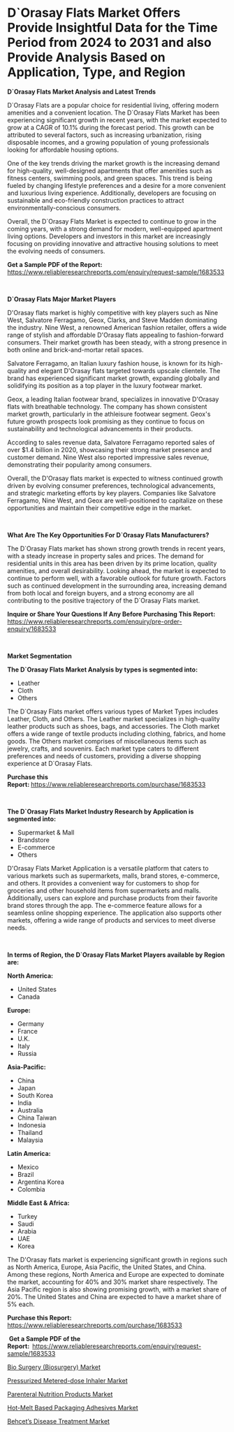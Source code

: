 <p><h1>D`Orasay Flats Market Offers Provide Insightful Data for the Time Period from 2024 to 2031 and also Provide Analysis Based on Application, Type, and Region</h1></p><p><strong>D`Orasay Flats Market Analysis and Latest Trends</strong></p>
<p><p>D`Orasay Flats are a popular choice for residential living, offering modern amenities and a convenient location. The D`Orasay Flats Market has been experiencing significant growth in recent years, with the market expected to grow at a CAGR of 10.1% during the forecast period. This growth can be attributed to several factors, such as increasing urbanization, rising disposable incomes, and a growing population of young professionals looking for affordable housing options.</p><p>One of the key trends driving the market growth is the increasing demand for high-quality, well-designed apartments that offer amenities such as fitness centers, swimming pools, and green spaces. This trend is being fueled by changing lifestyle preferences and a desire for a more convenient and luxurious living experience. Additionally, developers are focusing on sustainable and eco-friendly construction practices to attract environmentally-conscious consumers.</p><p>Overall, the D`Orasay Flats Market is expected to continue to grow in the coming years, with a strong demand for modern, well-equipped apartment living options. Developers and investors in this market are increasingly focusing on providing innovative and attractive housing solutions to meet the evolving needs of consumers.</p></p>
<p><strong>Get a Sample PDF of the Report:&nbsp;</strong> <a href="https://www.reliableresearchreports.com/enquiry/request-sample/1683533">https://www.reliableresearchreports.com/enquiry/request-sample/1683533</a></p>
<p>&nbsp;</p>
<p><strong>D`Orasay Flats Major Market Players</strong></p>
<p><p>D'Orasay flats market is highly competitive with key players such as Nine West, Salvatore Ferragamo, Geox, Clarks, and Steve Madden dominating the industry. Nine West, a renowned American fashion retailer, offers a wide range of stylish and affordable D'Orasay flats appealing to fashion-forward consumers. Their market growth has been steady, with a strong presence in both online and brick-and-mortar retail spaces.</p><p>Salvatore Ferragamo, an Italian luxury fashion house, is known for its high-quality and elegant D'Orasay flats targeted towards upscale clientele. The brand has experienced significant market growth, expanding globally and solidifying its position as a top player in the luxury footwear market.</p><p>Geox, a leading Italian footwear brand, specializes in innovative D'Orasay flats with breathable technology. The company has shown consistent market growth, particularly in the athleisure footwear segment. Geox's future growth prospects look promising as they continue to focus on sustainability and technological advancements in their products.</p><p>According to sales revenue data, Salvatore Ferragamo reported sales of over $1.4 billion in 2020, showcasing their strong market presence and customer demand. Nine West also reported impressive sales revenue, demonstrating their popularity among consumers.</p><p>Overall, the D'Orasay flats market is expected to witness continued growth driven by evolving consumer preferences, technological advancements, and strategic marketing efforts by key players. Companies like Salvatore Ferragamo, Nine West, and Geox are well-positioned to capitalize on these opportunities and maintain their competitive edge in the market.</p></p>
<p>&nbsp;</p>
<p><strong>What Are The Key Opportunities For D`Orasay Flats Manufacturers?</strong></p>
<p><p>The D`Orasay Flats market has shown strong growth trends in recent years, with a steady increase in property sales and prices. The demand for residential units in this area has been driven by its prime location, quality amenities, and overall desirability. Looking ahead, the market is expected to continue to perform well, with a favorable outlook for future growth. Factors such as continued development in the surrounding area, increasing demand from both local and foreign buyers, and a strong economy are all contributing to the positive trajectory of the D`Orasay Flats market.</p></p>
<p><strong>Inquire or Share Your Questions If Any Before Purchasing This Report:</strong> <a href="https://www.reliableresearchreports.com/enquiry/pre-order-enquiry/1683533">https://www.reliableresearchreports.com/enquiry/pre-order-enquiry/1683533</a></p>
<p>&nbsp;</p>
<p><strong>Market Segmentation</strong></p>
<p><strong>The D`Orasay Flats Market Analysis by types is segmented into:</strong></p>
<p><ul><li>Leather</li><li>Cloth</li><li>Others</li></ul></p>
<p><p>The D`Orasay Flats market offers various types of Market Types includes Leather, Cloth, and Others. The Leather market specializes in high-quality leather products such as shoes, bags, and accessories. The Cloth market offers a wide range of textile products including clothing, fabrics, and home goods. The Others market comprises of miscellaneous items such as jewelry, crafts, and souvenirs. Each market type caters to different preferences and needs of customers, providing a diverse shopping experience at D`Orasay Flats.</p></p>
<p><strong>Purchase this Report:&nbsp;</strong><a href="https://www.reliableresearchreports.com/purchase/1683533">https://www.reliableresearchreports.com/purchase/1683533</a></p>
<p>&nbsp;</p>
<p><strong>The D`Orasay Flats Market Industry Research by Application is segmented into:</strong></p>
<p><ul><li>Supermarket & Mall</li><li>Brandstore</li><li>E-commerce</li><li>Others</li></ul></p>
<p><p>D'Orasay Flats Market Application is a versatile platform that caters to various markets such as supermarkets, malls, brand stores, e-commerce, and others. It provides a convenient way for customers to shop for groceries and other household items from supermarkets and malls. Additionally, users can explore and purchase products from their favorite brand stores through the app. The e-commerce feature allows for a seamless online shopping experience. The application also supports other markets, offering a wide range of products and services to meet diverse needs.</p></p>
<p>&nbsp;</p>
<p><strong>In terms of Region, the D`Orasay Flats Market Players available by Region are:</strong></p>
<p>
    <p> <strong> North America: </strong>
        <ul>
            <li>United States</li>
            <li>Canada</li>
        </ul>
        </p> 
    <p> <strong> Europe: </strong>
        <ul>
            <li>Germany</li>
            <li>France</li>
            <li>U.K.</li>
            <li>Italy</li>
            <li>Russia</li>
        </ul>
        </p> 
    <p> <strong> Asia-Pacific: </strong>
        <ul>
            <li>China</li>
            <li>Japan</li>
            <li>South Korea</li>
            <li>India</li>
            <li>Australia</li>
            <li>China Taiwan</li>
            <li>Indonesia</li>
            <li>Thailand</li>
            <li>Malaysia</li>
        </ul>
        </p> 
    <p> <strong> Latin America: </strong>
        <ul>
            <li>Mexico</li>
            <li>Brazil</li>
            <li>Argentina Korea</li>
            <li>Colombia</li>
        </ul>
        </p> 
    <p> <strong> Middle East & Africa: </strong>
        <ul>
            <li>Turkey</li>
            <li>Saudi</li>
            <li>Arabia</li>
            <li>UAE</li>
            <li>Korea</li>
        </ul>
    </p>
    </p>
<p><p>The D'Orasay flats market is experiencing significant growth in regions such as North America, Europe, Asia Pacific, the United States, and China. Among these regions, North America and Europe are expected to dominate the market, accounting for 40% and 30% market share respectively. The Asia Pacific region is also showing promising growth, with a market share of 20%. The United States and China are expected to have a market share of 5% each.</p></p>
<p><strong>Purchase this Report: </strong><a href="https://www.reliableresearchreports.com/purchase/1683533">https://www.reliableresearchreports.com/purchase/1683533</a></p>
<p>&nbsp;<strong>Get a Sample PDF of the Report:&nbsp;&nbsp;</strong><a href="https://www.reliableresearchreports.com/enquiry/request-sample/1683533">https://www.reliableresearchreports.com/enquiry/request-sample/1683533</a></p>
<p><strong></strong></p>
<p><p><a href="https://issuu.com/reportprime-2/docs/bio-surgery-biosurgery-market-size-2030.pptx">Bio Surgery (Biosurgery) Market</a></p><p><a href="https://github.com/mauripalmi/Market-Research-Report-List-2/blob/main/pressurized-metered-dose-inhaler-market.md">Pressurized Metered-dose Inhaler Market</a></p><p><a href="https://issuu.com/reportprime-2/docs/parenteral-nutrition-products-market-size-2030.ppt">Parenteral Nutrition Products Market</a></p><p><a href="https://github.com/gulaimolin/Market-Research-Report-List-3/blob/main/hot-melt-based-packaging-adhesives-market.md">Hot-Melt Based Packaging Adhesives Market</a></p><p><a href="https://github.com/nicoletavirag/Market-Research-Report-List-2/blob/main/behcets-disease-treatment-market.md">Behcet’s Disease Treatment Market</a></p></p>